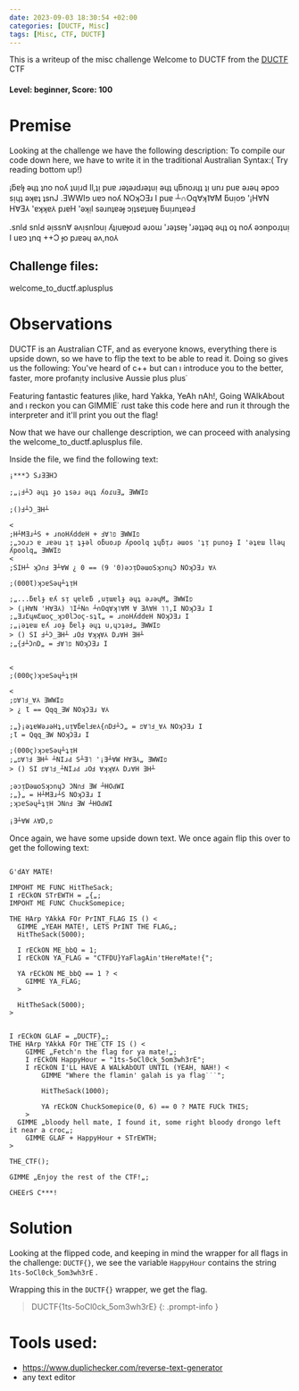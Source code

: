 ```yaml
---
date: 2023-09-03 18:30:54 +02:00
categories: [DUCTF, Misc]
tags: [Misc, CTF, DUCTF]
---
```

This is a writeup of the misc challenge Welcome to DUCTF from the [DUCTF](https://play.duc.tf/) CTF
#### Level: beginner, Score: 100
# Premise
Looking at the challenge we have the following description:
To compile our code down here, we have to write it in the traditional Australian Syntax:( Try reading bottom up!)

¡ƃɐlɟ ǝɥʇ ʇno noʎ ʇuᴉɹd ll,ʇᴉ puɐ ɹǝʇǝɹdɹǝʇuᴉ ǝɥʇ ɥƃnoɹɥʇ ʇᴉ unɹ puɐ ǝɹǝɥ ǝpoɔ sᴉɥʇ ǝʞɐʇ ʇsnJ .ƎWWIפ uɐɔ noʎ NOʞƆƎɹ I puɐ ┴∩Oq∀ʞ˥∀M ƃuᴉoפ '¡H∀N H∀Ǝ⅄ 'ɐʞʞɐ⅄ pɹɐH 'ǝʞᴉl sǝɹnʇɐǝɟ ɔᴉʇsɐʇuɐɟ ƃuᴉɹnʇɐǝℲ

.snlԀ snlԀ ǝᴉssn∀ ǝʌᴉsnlɔuᴉ ʎʇᴉuɐɟoɹd ǝɹoɯ 'ɹǝʇsɐɟ 'ɹǝʇʇǝq ǝɥʇ oʇ noʎ ǝɔnpoɹʇuᴉ I uɐɔ ʇnq ++Ɔ ɟo pɹɐǝɥ ǝʌ,no⅄
## Challenge files:
welcome_to_ductf.aplusplus

# Observations
DUCTF is an Australian CTF, and as everyone knows, everything there is upside down, so we have to flip the text to be able to read it. Doing so gives us the following:
You've heard of c++ but can ı introduce you to the better, faster, more profanᴉty inclusive Aussie plus plus˙

Featuring fantastic features ןlike, hard Yakka, YeAh nAh!, Going WAlkAbout and ı reckon you can GIMMIE˙ ɾust take this code here and run it through the interpreter and it'll print you out the flag!

Now that we have our challenge description, we can proceed with analysing the welcome_to_ductf.aplusplus file.

Inside the file, we find the following text:
```
¡***Ɔ SɹƎƎHƆ

;„¡Ⅎ┴Ɔ ǝɥʇ ɟo ʇsǝɹ ǝɥʇ ʎoɾuƎ„ ƎWWIפ

;()Ⅎ┴Ɔ_ƎH┴

<
;H┴MƎɹ┴S + ɹnoHʎddɐH + Ⅎ∀˥פ ƎWWIפ	
;„ɔoɹɔ ɐ ɹɐǝu ʇᴉ ʇɟǝl oƃuoɹp ʎpoolq ʇɥƃᴉɹ ǝɯos 'ʇᴉ punoɟ I 'ǝʇɐɯ llǝɥ ʎpoolq„ ƎWWIפ  
<	
;SIH┴ ʞƆ∩Ⅎ Ǝ┴∀W ¿ 0 == (9 '0)ǝɔᴉDǝɯoSʞɔnɥƆ NOʞƆƎɹ ∀⅄		

;(000Ɩ)ʞɔɐSǝɥ┴ʇᴉH		
		
;„...ƃɐlɟ ɐʎ sᴉ ɥɐlɐƃ ,uᴉɯɐlɟ ǝɥʇ ǝɹǝɥM„ ƎWWIפ    	
> (¡H∀N 'H∀Ǝ⅄) ˥I┴N∩ ┴∩Oq∀ʞ˥∀M ∀ ƎΛ∀H ˥˥,I NOʞƆƎɹ I	
;„ƎɹƐɥʍƐɯoϛ_ʞɔ0lƆoϛ-sʇƖ„ = ɹnoHʎddɐH NOʞƆƎɹ I    
;„¡ǝʇɐɯ ɐʎ ɹoɟ ƃɐlɟ ǝɥʇ u,ɥɔʇǝℲ„ ƎWWIפ	
> () SI Ⅎ┴Ɔ_ƎH┴ ɹOℲ ∀ʞʞ∀⅄ Dɹ∀H ƎH┴
;„{Ⅎ┴Ɔ∩D„ = Ⅎ∀˥פ NOʞƆƎɹ I

  
<
;(000ϛ)ʞɔɐSǝɥ┴ʇᴉH  
  
<  
;פ∀˥Ⅎ_∀⅄ ƎWWIפ    
> ¿ Ɩ == Qqq_ƎW NOʞƆƎɹ ∀⅄  

;„}¡ǝʇɐWǝɹǝHʇ,uᴉ∀ƃɐlℲɐ⅄{∩DℲ┴Ɔ„ = פ∀˥Ⅎ_∀⅄ NOʞƆƎɹ I  
;Ɩ = Qqq_ƎW NOʞƆƎɹ I  
  
;(000ϛ)ʞɔɐSǝɥ┴ʇᴉH  
;„פ∀˥Ⅎ ƎH┴ ┴NIɹԀ S┴Ǝ˥ '¡Ǝ┴∀W H∀Ǝ⅄„ ƎWWIפ  
> () SI פ∀˥Ⅎ_┴NIɹԀ ɹOℲ ∀ʞʞ∀⅄ Dɹ∀H ƎH┴

;ǝɔᴉDǝɯoSʞɔnɥƆ ƆN∩Ⅎ ƎW ┴HOԀWI
;„}„ = H┴MƎɹ┴S NOʞƆƎɹ I
;ʞɔɐSǝɥ┴ʇᴉH ƆN∩Ⅎ ƎW ┴HOԀWI

¡Ǝ┴∀W ⅄∀D,פ
```
Once again, we have some upside down text. We once again flip this over to get the following text:
```

G'dAY MATE!

IMPOHT ME FUNC HitTheSack;
I rECkON STrEWTH = „{„;
IMPOHT ME FUNC ChuckSomepice;

THE HArp YAkkA FOr PrINT_FLAG IS () <
  GIMME „YEAH MATE!, LETS PrINT THE FLAG„;
  HitTheSack(5000);
  
  I rECkON ME_bbQ = 1;
  I rECkON YA_FLAG = "CTFDU}YaFlagAin'tHereMate!{";

  YA rECkON ME_bbQ == 1 ? <
    GIMME YA_FLAG;
  >
  
  HitTheSack(5000);
>
  

I rECkON GLAF = „DUCTF}„;
THE HArp YAkkA FOr THE‾CTF IS () <
	GIMME „Fetch'n the flag for ya mate!„;
    I rECkON HappyHour = "1ts-5oCl0ck_5om3wh3rE";
	I rECkON I'LL HAVE A WALkAbOUT UNTIL (YEAH, NAH!) <
	    GIMME "Where the flamin' galah is ya flag˙˙˙";
		
		HitTheSack(1000);

		YA rECkON ChuckSomepice(0, 6) == 0 ? MATE FUCk THIS;
	>
  GIMME „bloody hell mate, I found it, some right bloody drongo left it near a croc„;
	GIMME GLAF + HappyHour + STrEWTH;
>

THE_CTF();

GIMME „Enjoy the rest of the CTF!„;

CHEErS C***!
```
# Solution
Looking at the flipped code, and keeping in mind the wrapper for all flags in the challenge: `DUCTF{}`, we see the variable `HappyHour` contains the string `1ts-5oCl0ck_5om3wh3rE` .

Wrapping this in the `DUCTF{}` wrapper, we get the flag.


> DUCTF{1ts-5oCl0ck_5om3wh3rE}
{: .prompt-info }

# Tools used:
 - https://www.duplichecker.com/reverse-text-generator
 - any text editor
